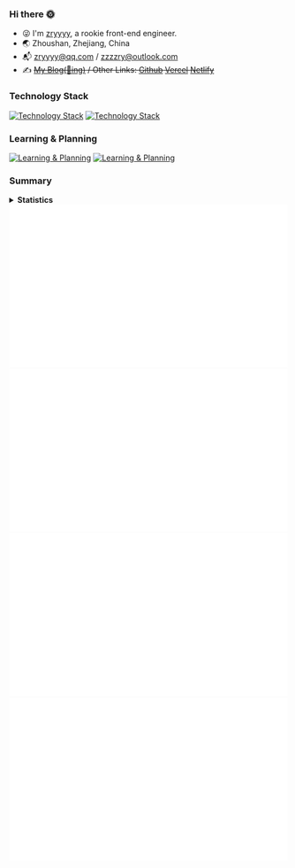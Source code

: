 ### Hi there 🌞
- 😜 I'm [zryyyy](https://zryyyy.xyz), a rookie front-end engineer.
- 🌏 Zhoushan, Zhejiang, China
- 📬 zryyyy@qq.com / zzzzry@outlook.com
- ✍️ ~~[My Blog(🚧ing)](https://zryyyy.top) / Other Links: [Github](https://zryyyy.github.io) [Vercel](https://zryyyy.vercel.app) [Netlify](https://zryyyy.netlify.app)~~

### Technology Stack
[![Technology Stack](https://skillicons.dev/icons?i=vue,react,tailwind,githubactions,pinia,ts,go&theme=light)](https://github.com/zryyyy#gh-light-mode-only)
[![Technology Stack](https://skillicons.dev/icons?i=vue,react,tailwind,githubactions,pinia,ts,go&theme=dark)](https://github.com/zryyyy#gh-dark-mode-only)

### Learning & Planning
[![Learning & Planning](https://skillicons.dev/icons?i=astro,nextjs,nuxtjs,rust,kotlin,tauri,nix&theme=light)](https://github.com/zryyyy#gh-light-mode-only)
[![Learning & Planning](https://skillicons.dev/icons?i=astro,nextjs,nuxtjs,rust,kotlin,tauri,nix&theme=dark)](https://github.com/zryyyy#gh-dark-mode-only)

### Summary

<details>
  <summary>
    <b>Statistics</b>
  </summary>
  <br>

<!--START_SECTION:waka-->
**I'm an Early 🐤** 

```text
🌞 Morning                107 commits         ███░░░░░░░░░░░░░░░░░░░░░░   12.27 % 
🌆 Daytime                381 commits         ███████████░░░░░░░░░░░░░░   43.69 % 
🌃 Evening                301 commits         █████████░░░░░░░░░░░░░░░░   34.52 % 
🌙 Night                  83 commits          ██░░░░░░░░░░░░░░░░░░░░░░░   09.52 % 
```
📅 **I'm Most Productive on Tuesday** 

```text
Monday                   135 commits         ████░░░░░░░░░░░░░░░░░░░░░   15.48 % 
Tuesday                  165 commits         █████░░░░░░░░░░░░░░░░░░░░   18.92 % 
Wednesday                114 commits         ███░░░░░░░░░░░░░░░░░░░░░░   13.07 % 
Thursday                 156 commits         ████░░░░░░░░░░░░░░░░░░░░░   17.89 % 
Friday                   118 commits         ███░░░░░░░░░░░░░░░░░░░░░░   13.53 % 
Saturday                 103 commits         ███░░░░░░░░░░░░░░░░░░░░░░   11.81 % 
Sunday                   81 commits          ██░░░░░░░░░░░░░░░░░░░░░░░   09.29 % 
```


📊 **This Week I Spent My Time On** 

```text
🕑︎ Time Zone: Asia/Shanghai

💬 Programming Languages: 
SSH Config               16 mins             ███████████████░░░░░░░░░░   60.62 % 
Python                   8 mins              ████████░░░░░░░░░░░░░░░░░   30.73 % 
Other                    1 min               █░░░░░░░░░░░░░░░░░░░░░░░░   05.53 % 
Bash                     0 secs              █░░░░░░░░░░░░░░░░░░░░░░░░   02.96 % 
TypeScript               0 secs              ░░░░░░░░░░░░░░░░░░░░░░░░░   00.12 % 

🔥 Editors: 
VS Code                  18 mins             █████████████████░░░░░░░░   69.11 % 
PyCharm                  8 mins              ████████░░░░░░░░░░░░░░░░░   30.73 % 
WebStorm                 0 secs              ░░░░░░░░░░░░░░░░░░░░░░░░░   00.12 % 
GoLand                   0 secs              ░░░░░░░░░░░░░░░░░░░░░░░░░   00.03 % 

🐱‍💻 Projects: 
Unknown Project          18 mins             █████████████████░░░░░░░░   66.16 % 
DataEngineering          8 mins              ████████░░░░░░░░░░░░░░░░░   30.73 % 
zry                      0 secs              █░░░░░░░░░░░░░░░░░░░░░░░░   02.96 % 
gemini-chat              0 secs              ░░░░░░░░░░░░░░░░░░░░░░░░░   00.12 % 
LearningGo               0 secs              ░░░░░░░░░░░░░░░░░░░░░░░░░   00.03 % 

💻 Operating System: 
Windows                  23 mins             █████████████████████░░░░   85.86 % 
Mac                      3 mins              ████░░░░░░░░░░░░░░░░░░░░░   14.14 % 
```

**I Mostly Code in TypeScript** 

```text
TypeScript               4 repos             █████░░░░░░░░░░░░░░░░░░░░   19.05 % 
Vue                      3 repos             ████░░░░░░░░░░░░░░░░░░░░░   14.29 % 
Python                   3 repos             ████░░░░░░░░░░░░░░░░░░░░░   14.29 % 
JavaScript               2 repos             ██░░░░░░░░░░░░░░░░░░░░░░░   09.52 % 
Shell                    1 repo              █░░░░░░░░░░░░░░░░░░░░░░░░   04.76 % 
```




<!--END_SECTION:waka-->

</details>

<div>
  <img src="https://raw.githubusercontent.com/zryyyy/github-stats/refs/heads/master/generated/overview.svg#gh-light-mode-only" />
  <img src="https://raw.githubusercontent.com/zryyyy/github-stats/refs/heads/master/generated/languages.svg#gh-light-mode-only" />
  <img src="https://raw.githubusercontent.com/zryyyy/github-stats/refs/heads/master/generated/overview.svg#gh-dark-mode-only" />
  <img src="https://raw.githubusercontent.com/zryyyy/github-stats/refs/heads/master/generated/languages.svg#gh-dark-mode-only" />
</div>